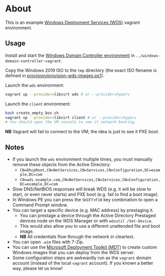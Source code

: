 # About

This is an example [Windows Deployment Services (WDS)](https://en.wikipedia.org/wiki/Windows_Deployment_Services) vagrant environment.

## Usage

Install and start the [Windows Domain Controller environment](https://github.com/rgl/windows-domain-controller-vagrant) in `../windows-domain-controller-vagrant`.

Copy the Windows 2019 ISO to the `tmp` directory (the exact ISO flename is
defined in [provision/provision-wds-images.ps1](provision/provision-wds-images.ps1)).

Launch the `wds` environment:

```bash
vagrant up --provider=libvirt wds # or --provider=hyperv
```

Launch the `client` environment:

```bash
bash create_empty_box.sh
vagrant up --provider=libvirt client # or --provider=hyperv
# You should open the VM console to see it network booting.
```

**NB** Vagrant will fail to connect to the VM; the idea is just to see it PXE boot.

## Notes

* If you launch the `wds` environment multiple times, you must manually remove
  these objects from the Active Directory:
  * `CN=DhcpRoot,CN=NetServices,CN=Services,CN=Configuration,DC=example,DC=com`
  * `CN=wds.example.com,CN=NetServices,CN=Services,CN=Configuration,DC=example,DC=com`
* Slow DNS/NetBIOS responses will break WDS (e.g. it will be slow to start,
  or even never starts) and PXE boot (e.g. fail to find a boot image).
* In Windows PE you can press the `SHIFT+F10` key combination to open a
  Command Prompt window.
* You can target a specific device (e.g. MAC address) by prestaging it.
  * You can prestage a device through the Active Directory Prestaged
    devices node on the WDS Manager or with `wdsutil /Set-Device`.
  * This would also allow you to use a different unattended file and
    boot image.
  * **NB** All credentials flow through the network in cleartext.
* You can open `.wim` files with 7-Zip.
* You can use the [Microsoft Deployment Toolkit (MDT)](https://en.wikipedia.org/wiki/Microsoft_Deployment_Toolkit)
  to create custom Windows images that you can deploy from the WDS server.
* Some configuration steps are awkwardly run as the `vagrant` domain
  account (instead of the local `vagrant` account). If you known a better
  way, please let us know!
